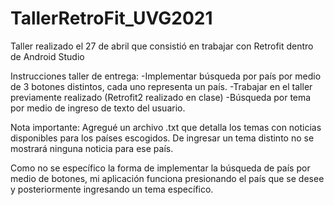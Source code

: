 # TallerRetroFit_UVG2021
Taller realizado el 27 de abril que consistió en trabajar con Retrofit dentro de Android Studio

Instrucciones taller de entrega: 
-Implementar búsqueda por país por medio de 3 botones distintos, cada uno representa un país.
-Trabajar en el taller previamente realizado (Retrofit2 realizado en clase)
-Búsqueda por tema por medio de ingreso de texto del usuario.

Nota importante:
Agregué un archivo .txt que detalla los temas con noticias disponibles para los países escogidos.
De ingresar un tema distinto no se mostrará ninguna noticia para ese país.

Como no se específico la forma de implementar la búsqueda de país por medio de botones, mi aplicación
funciona presionando el país que se desee y posteriormente ingresando un tema específico. 
